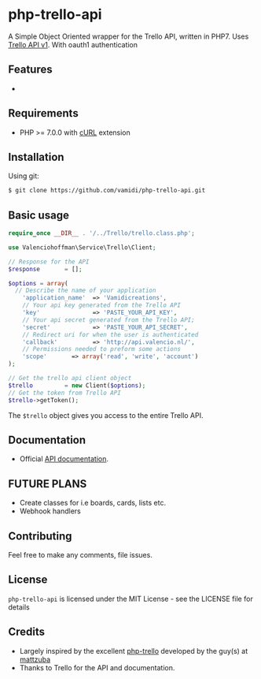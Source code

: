 # php-trello-api

A Simple Object Oriented wrapper for the Trello API, written in PHP7. Uses [Trello API v1](https://trello.com/docs/index.html). With oauth1 authentication

## Features
* 

## Requirements

* PHP >= 7.0.0 with [cURL](http://php.net/manual/en/book.curl.php) extension

## Installation

Using git:
```bash
$ git clone https://github.com/vamidi/php-trello-api.git

```

## Basic usage

```php
require_once __DIR__ . '/../Trello/trello.class.php';

use Valenciohoffman\Service\Trello\Client;

// Response for the API
$response       = [];

$options = array(
  // Describe the name of your application
	'application_name'  => 'Vamidicreations',
	// Your api key generated from the Trello API
	'key'               => 'PASTE_YOUR_API_KEY',
	// Your api secret generated from the Trello API;
	'secret'            => 'PASTE_YOUR_API_SECRET',
	// Redirect uri for when the user is authenticated
	'callback'          => 'http://api.valencio.nl/',
	// Permissions needed to preform some actions
	'scope'       => array('read', 'write', 'account')
);

// Get the trello api client object
$trello         = new Client($options);
// Get the token from Trello API
$trello->getToken();
```

The `$trello` object gives you access to the entire Trello API.

## Documentation
* Official [API documentation](https://trello.com/docs/index.html).

## FUTURE PLANS
* Create classes for i.e boards, cards, lists etc.
* Webhook handlers

## Contributing

Feel free to make any comments, file issues.

## License

`php-trello-api` is licensed under the MIT License - see the LICENSE file for details

## Credits

- Largely inspired by the excellent [php-trello](https://bitbucket.org/mattzuba/php-trello) developed by the guy(s) at [mattzuba](https://bitbucket.org/mattzuba/php-trello)
- Thanks to Trello for the API and documentation.
